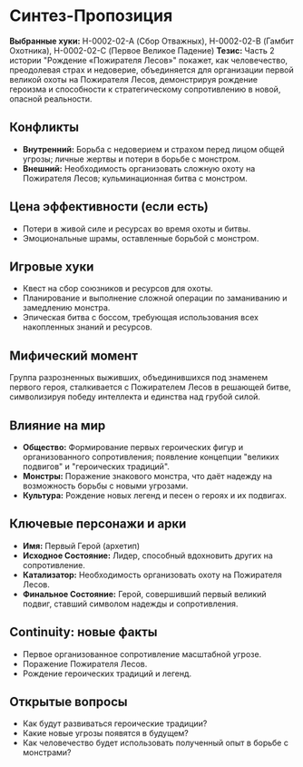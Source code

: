 # Синтез-Пропозиция

**Выбранные хуки:** H-0002-02-A (Сбор Отважных), H-0002-02-B (Гамбит Охотника), H-0002-02-C (Первое Великое Падение)
**Тезис:** Часть 2 истории "Рождение «Пожирателя Лесов»" покажет, как человечество, преодолевая страх и недоверие, объединяется для организации первой великой охоты на Пожирателя Лесов, демонстрируя рождение героизма и способности к стратегическому сопротивлению в новой, опасной реальности.


## Конфликты
- **Внутренний:** Борьба с недоверием и страхом перед лицом общей угрозы; личные жертвы и потери в борьбе с монстром.
- **Внешний:** Необходимость организовать сложную охоту на Пожирателя Лесов; кульминационная битва с монстром.

## Цена эффективности (если есть)
- Потери в живой силе и ресурсах во время охоты и битвы.
- Эмоциональные шрамы, оставленные борьбой с монстром.

## Игровые хуки
- Квест на сбор союзников и ресурсов для охоты.
- Планирование и выполнение сложной операции по заманиванию и замедлению монстра.
- Эпическая битва с боссом, требующая использования всех накопленных знаний и ресурсов.

## Мифический момент
Группа разрозненных выживших, объединившихся под знаменем первого героя, сталкивается с Пожирателем Лесов в решающей битве, символизируя победу интеллекта и единства над грубой силой.

## Влияние на мир
- **Общество:** Формирование первых героических фигур и организованного сопротивления; появление концепции "великих подвигов" и "героических традиций".
- **Монстры:** Поражение знакового монстра, что даёт надежду на возможность борьбы с новыми угрозами.
- **Культура:** Рождение новых легенд и песен о героях и их подвигах.


## Ключевые персонажи и арки
- **Имя:** Первый Герой (архетип)
- **Исходное Состояние:** Лидер, способный вдохновить других на сопротивление.
- **Катализатор:** Необходимость организовать охоту на Пожирателя Лесов.
- **Финальное Состояние:** Герой, совершивший первый великий подвиг, ставший символом надежды и сопротивления.

## Continuity: новые факты
- Первое организованное сопротивление масштабной угрозе.
- Поражение Пожирателя Лесов.
- Рождение героических традиций и легенд.

## Открытые вопросы
- Как будут развиваться героические традиции?
- Какие новые угрозы появятся в будущем?
- Как человечество будет использовать полученный опыт в борьбе с монстрами?
